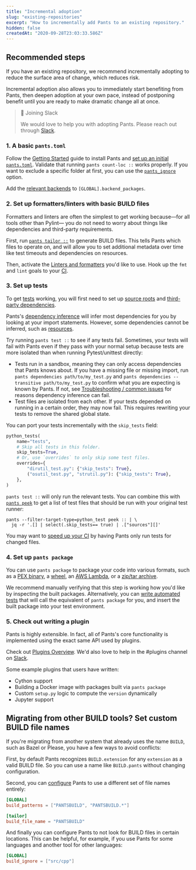 ```yaml
---
title: "Incremental adoption"
slug: "existing-repositories"
excerpt: "How to incrementally add Pants to an existing repository."
hidden: false
createdAt: "2020-09-28T23:03:33.586Z"
---
```

Recommended steps
-----------------

If you have an existing repository, we recommend incrementally adopting to reduce the surface area of change, which reduces risk.

Incremental adoption also allows you to immediately start benefiting from Pants, then deepen adoption at your own pace, instead of postponing benefit until you are ready to make dramatic change all at once.

> 📘 Joining Slack
> 
> We would love to help you with adopting Pants. Please reach out through [Slack](doc:getting-help).

### 1. A basic `pants.toml`

Follow the [Getting Started](doc:getting-started) guide to install Pants and [set up an initial `pants.toml`](doc:initial-configuration). Validate that running `pants count-loc ::` works properly. If you want to exclude a specific folder at first, you can use the [`pants_ignore`](https://www.pantsbuild.org/docs/reference-global#section-pants-ignore) option.

Add the [relevant backends](doc:enabling-backends) to `[GLOBAL].backend_packages`.

### 2. Set up formatters/linters with basic BUILD files

Formatters and linters are often the simplest to get working because—for all tools other than Pylint— you do not need to worry about things like dependencies and third-party requirements.

First, run [`pants tailor ::`](doc:initial-configuration#5-generate-build-files) to generate BUILD files. This tells Pants which files to operate on, and will allow you to set additional metadata over time like test timeouts and dependencies on resources.

Then, activate the [Linters and formatters](doc:python-linters-and-formatters) you'd like to use. Hook up the `fmt` and `lint` goals to your [CI](doc:using-pants-in-ci).

### 3. Set up tests

To get [tests](doc:python-test-goal) working, you will first need to set up [source roots](doc:source-roots) and [third-party dependencies](doc:python-third-party-dependencies).

Pants's [dependency inference](doc:targets) will infer most dependencies for you by looking at your import statements. However, some dependencies cannot be inferred, such as [resources](doc:assets).

Try running `pants test ::` to see if any tests fail. Sometimes, your tests will fail with Pants even if they pass with your normal setup because tests are more isolated than when running Pytest/unittest directly:

- Tests run in a sandbox, meaning they can only access dependencies that Pants knows about. If you have a missing file or missing import, run `pants dependencies path/to/my_test.py` and `pants dependencies --transitive path/to/my_test.py` to confirm what you are expecting is known by Pants. If not, see [Troubleshooting / common issues](doc:troubleshooting) for reasons dependency inference can fail.
- Test files are isolated from each other. If your tests depended on running in a certain order, they may now fail. This requires rewriting your tests to remove the shared global state.

You can port your tests incrementally with the `skip_tests` field:

```python project/BUILD
python_tests(
    name="tests",
    # Skip all tests in this folder.
    skip_tests=True,
    # Or, use `overrides` to only skip some test files.
    overrides={
        "dirutil_test.py": {"skip_tests": True},
        ("osutil_test.py", "strutil.py"): {"skip_tests": True},
    },
)
```

`pants test ::` will only run the relevant tests. You can combine this with [`pants peek`](doc:project-introspection) to get a list of test files that should be run with your original test runner:

```
pants --filter-target-type=python_test peek :: | \
  jq -r '.[] | select(.skip_tests== true) | .["sources"][]'
```

You may want to [speed up your CI](doc:using-pants-in-ci) by having Pants only run tests for changed files.

### 4. Set up `pants package`

You can use `pants package` to package your code into various formats, such as a [PEX binary](doc:python-package-goal), a [wheel](doc:python-setup-py-goal), an [AWS Lambda](doc:awslambda-python), or a [zip/tar archive](doc:resources).

We recommend manually verifying that this step is working how you'd like by inspecting the built packages. Alternatively, you can [write automated tests](doc:python-test-goal) that will call the equivalent of `pants package` for you, and insert the built package into your test environment.

### 5. Check out writing a plugin

Pants is highly extensible. In fact, all of Pants's core functionality is implemented using the exact same API used by plugins.

Check out [Plugins Overview](doc:plugins-overview). We'd also love to help in the #plugins channel on [Slack](doc:community).

Some example plugins that users have written:

- Cython support
- Building a Docker image with packages built via `pants package`
- Custom `setup.py` logic to compute the `version` dynamically
- Jupyter support

Migrating from other BUILD tools? Set custom BUILD file names
-------------------------------------------------------------

If you're migrating from another system that already uses the name `BUILD`, such as Bazel or Please, you have a few ways to avoid conflicts:

First, by default Pants recognizes `BUILD.extension` for any `extension` as a valid BUILD file. So you can use a name like `BUILD.pants` without changing configuration.

Second, you can [configure](doc:reference-global#section-build-patterns) Pants to use a different set of file names entirely:

```toml pants.toml
[GLOBAL]
build_patterns = ["PANTSBUILD", "PANTSBUILD.*"]

[tailor]
build_file_name = "PANTSBUILD"
```

And finally you can configure Pants to not look for BUILD files in certain locations. This can be helpful, for example, if you use Pants for some languages and another tool for other languages:

```toml pants.toml
[GLOBAL]
build_ignore = ["src/cpp"]
```
